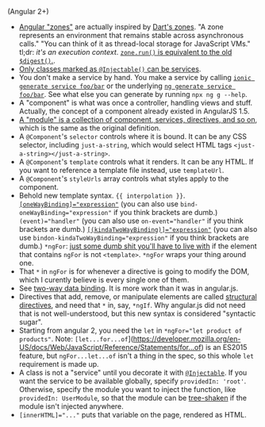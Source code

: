 (Angular 2+)

- [Angular "zones"](https://github.com/angular/zone.js/) are actually inspired by [Dart's zones](https://api.dartlang.org/stable/2.3.0/dart-async/Zone-class.html). "A zone represents an environment that remains stable across asynchronous calls." "You can think of it as thread-local storage for JavaScript VMs." tl;dr: _it's an execution context_. [`zone.run()` is equivalent to the old `$digest()`.](https://medium.com/@MertzAlertz/what-the-hell-is-zone-js-and-why-is-it-in-my-angular-2-6ff28bcf943e).
- [Only classes marked as `@Injectable()` can be services](https://angular.io/guide/styleguide).
- You don't make a service by hand. You make a service by calling [`ionic generate service foo/bar`](https://ionicframework.com/docs/cli/commands/generate) or the underlying [`ng generate service foo/bar`](https://medium.freecodecamp.org/how-to-build-your-first-ionic-4-app-with-api-calls-f6ea747dc17a). See what else you can generate by running `npx ng g --help`.
- A "component" is what was once a controller, handling views and stuff. Actually, the concept of a component already existed in AngularJS 1.5.
- [A "module" is a collection of component, services, directives, and so on](https://stackoverflow.com/a/52138193/1558430), which is the same as the original definition.
- A `@Component`'s `selector` controls where it is bound. It can be any CSS selector, including `just-a-string`, which would select HTML tags `<just-a-string></just-a-string>`.
- A `@Component`'s `template` controls what it renders. It can be any HTML. If you want to reference a template file instead, use `templateUrl`.
- A `@Component`'s `styleUrls` array controls what styles apply to the component.
- Behold new template syntax. `{{ interpolation }}`. [`[oneWayBinding]="expression"`](https://angular.io/guide/template-syntax#binding-syntax-an-overview) (you can also use `bind-oneWayBinding="expression"` if you think brackets are dumb.) `(event)="handler"` (you can also use `on-event="handler"` if you think brackets are dumb.) [`[(kindaTwoWayBinding)]="expression"`](https://blog.thoughtram.io/angular/2016/10/13/two-way-data-binding-in-angular-2.html) (you can also use `bindon-kindaTwoWayBinding="expression"` if you think brackets are dumb.) `*ngFor`: [just some dumb shit you'll have to live with](https://stackoverflow.com/questions/35498498/what-is-the-meaning-of-in-ngfor-in-angular2) if the element that contains `ngFor` is not `<template>`. `*ngFor` wraps your thing around one.
- That `*` in `ngFor` is for whenever a directive is going to modify the DOM, which I curently believe is every single one of them.
- See [two-way data binding](https://angular-2-training-book.rangle.io/handout/components/app_structure/two_way_data_binding.html). It is more work than it was in angular.js.
- Directives that add, remove, or manipulate elements are called [structural directives](https://angular.io/guide/structural-directives), and need that `*` in, say, `*ngIf`. Why angular.js did not need that is not well-understood, but this new syntax is considered "syntactic sugar".
- Starting from angular 2, you need the `let` in `*ngFor="let product of products"`. Note: `[let...for...of`](https://developer.mozilla.org/en-US/docs/Web/JavaScript/Reference/Statements/for...of) is an ES2015 feature, but `ngFor...let...of` isn't a thing in the spec, so this whole `let` requirement is made up.
- A class is not a "service" until you decorate it with [`@Injectable`](https://angular.io/guide/providers). If you want the service to be available globally, specify `providedIn: 'root'`. Otherwise, specify the module you want to inject the function, like `providedIn: UserModule`, so that the module can be [tree-shaken](https://indepth.dev/posts/1258/a-gentle-introduction-into-tree-shaking-in-angular-ivy) if the module isn't injected anywhere.
- `[innerHTML]="..."` puts that variable on the page, rendered as HTML.
